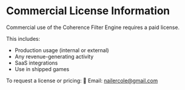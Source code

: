 # Commercial License Information

Commercial use of the Coherence Filter Engine requires a paid license.

This includes:
- Production usage (internal or external)
- Any revenue-generating activity
- SaaS integrations
- Use in shipped games

To request a license or pricing:
📩 Email: nailercole@gmail.com
